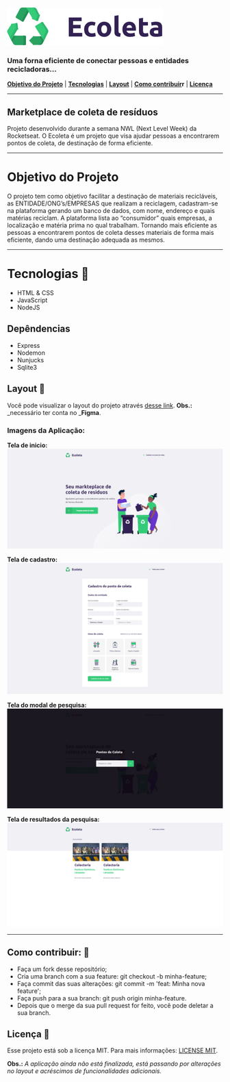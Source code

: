 
![](https://github.com/dsoliveiratst/Ecoleta/blob/master/public/img/logo.svg)

### Uma forna eficiente de conectar pessoas e entidades recicladoras...

**[Objetivo do Projeto](https://github.com/dsoliveiratst/Ecoleta/blob/master/README.md#objetivo-do-projeto)** | **[Tecnologias](https://github.com/dsoliveiratst/Ecoleta/blob/master/README.md#tecnologias-)** | **[Layout](https://github.com/dsoliveiratst/Ecoleta/blob/master/README.md#layout-)** | **[Como contribuir](https://github.com/dsoliveiratst/Ecoleta/blob/master/README.md#como-contribuir-)r** | **[Licença ](https://github.com/dsoliveiratst/Ecoleta/blob/master/README.md#licen%C3%A7a-)**

***

## Marketplace de coleta de resíduos
Projeto desenvolvido durante a semana NWL (Next Level Week) da Rocketseat. O Ecoleta é um projeto que visa ajudar pessoas a encontrarem pontos de coleta, de destinação de forma eficiente.
***

# Objetivo do Projeto
O projeto tem como objetivo facilitar a destinação de materiais recicláveis, as ENTIDADE/ONG’s/EMPRESAS que realizam a reciclagem, cadastram-se na plataforma gerando um banco de dados, com nome, endereço e quais matérias reciclam. A plataforma lista ao “consumidor” quais empresas, a localização e matéria prima no qual trabalham.
Tornando mais eficiente as pessoas a encontrarem pontos de coleta desses materiais de forma mais eficiente, dando uma destinação adequada as mesmos.
***
# Tecnologias 🚀 
* HTML & CSS
* JavaScript
* NodeJS

## Depêndencias
* Express
* Nodemon
* Nunjucks
* Sqlite3

## Layout 🔖
Você pode visualizar o layout do projeto através [desse link](https://www.figma.com/file/zWFz09zZshCPBu5GJ1zYht/Ecoleta-Starter-Copy).
**Obs.:** _necessário ter conta no _**Figma**.

### Imagens da Aplicação:
**Tela de inicio:**
![Tela de Inicio da Aplicação ](https://github.com/dsoliveiratst/Ecoleta/blob/master/GitHub/Tela%20de%20Inicio%20-%20Ecoleta.png)

**Tela de cadastro:**
![Tela de cadastro](https://github.com/dsoliveiratst/Ecoleta/blob/master/GitHub/Tela%20de%20Cadastro%20-%20Ecoleta.png)

**Tela do modal de pesquisa:**
![Tela da modal de pesquisa](https://github.com/dsoliveiratst/Ecoleta/blob/master/GitHub/Tela%20do%20Modal%20-%20Ecoleta.png)

**Tela de resultados da pesquisa:**
![Tela de resultados da pesquisa](https://github.com/dsoliveiratst/Ecoleta/blob/master/GitHub/Tela%20de%20pesquisa%20-%20Ecoleta.png)

***

## Como contribuir: 🤔
* Faça um fork desse repositório;
* Cria uma branch com a sua feature: git checkout -b minha-feature;
* Faça commit das suas alterações: git commit -m 'feat: Minha nova feature';
* Faça push para a sua branch: git push origin minha-feature.
* Depois que o merge da sua pull request for feito, você pode deletar a sua branch.

## Licença 📝 
Esse projeto está sob a licença MIT. Para mais informações: [LICENSE MIT](https://github.com/dsoliveiratst/Ecoleta/blob/master/LICENSE.md).

**Obs.:** _A aplicação ainda não está finalizada, está passando por alterações no layout e acréscimos de funcionalidades adicionais._

